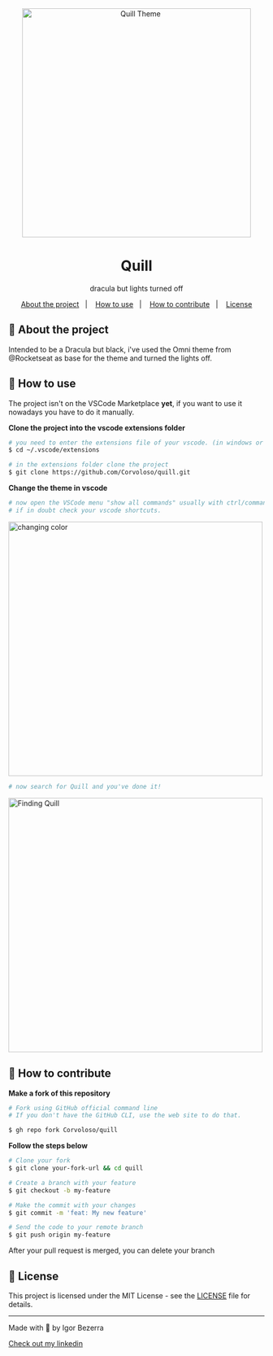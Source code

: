 <div align="center">
  <img
    src="https://i.imgur.com/FOKDt3q.png"
    title="Quill Theme page"
    alt="Quill Theme"
    height="450px"
  />
</div>

<h1 align="center">
  Quill
</h1>

<p align="center">dracula but lights turned off</p>

<p align="center">
  <a href="#-about-the-project">About the project</a>&nbsp;&nbsp;&nbsp;|&nbsp;&nbsp;&nbsp;
  <a href="#-how-to-use">How to use</a>&nbsp;&nbsp;&nbsp;|&nbsp;&nbsp;&nbsp;
  <a href="#-how-to-contribute">How to contribute</a>&nbsp;&nbsp;&nbsp;|&nbsp;&nbsp;&nbsp;
  <a href="#-license">License</a>
</p>

## 🖤 About the project
Intended to be a Dracula but black, i've used the Omni theme from @Rocketseat
as base for the theme and turned the lights off.

## 🚀 How to use
The project isn't on the VSCode Marketplace **yet**, if you want to use it nowadays you have to do it manually.

**Clone the project into the vscode extensions folder**

```bash
# you need to enter the extensions file of your vscode. (in windows or mac)
$ cd ~/.vscode/extensions

# in the extensions folder clone the project
$ git clone https://github.com/Corvoloso/quill.git
```

**Change the theme in vscode**

```bash
# now open the VSCode menu "show all commands" usually with ctrl/command + shift + p, and search for "Color Theme" to change it
# if in doubt check your vscode shortcuts.
```

<img
  src="https://i.imgur.com/3FnhEww.png"
  title="changing color theme"
  alt="changing color"
  width="500px"
/>

```bash
# now search for Quill and you've done it!
```

<img
  src="https://i.imgur.com/M1tY3RX.png"
  title="Finding Quill theme"
  alt="Finding Quill"
  width="500px"
/>

## 🤔 How to contribute

**Make a fork of this repository**

```bash
# Fork using GitHub official command line
# If you don't have the GitHub CLI, use the web site to do that.

$ gh repo fork Corvoloso/quill
```

**Follow the steps below**

```bash
# Clone your fork
$ git clone your-fork-url && cd quill

# Create a branch with your feature
$ git checkout -b my-feature

# Make the commit with your changes
$ git commit -m 'feat: My new feature'

# Send the code to your remote branch
$ git push origin my-feature
```

After your pull request is merged, you can delete your branch

## 📝 License

This project is licensed under the MIT License - see the [LICENSE](LICENSE) file for details.

---

<p> Made with 🖤 by Igor Bezerra</p>

[Check out my linkedin](https://www.linkedin.com/in/igor-alves-bezerra-3401b6156/)
